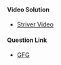 #### Video Solution
- [Striver Video](https://www.youtube.com/watch?v=U5Mw4eyUmw4&list=PLgUwDviBIf0oE3gA41TKO2H5bHpPd7fzn&index=37&ab_channel=takeUforward)

#### Question Link
- [GFG](https://practice.geeksforgeeks.org/problems/shortest-path-in-a-binary-maze-1655453161/1)
